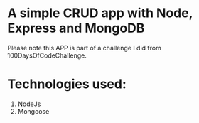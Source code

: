 # A simple CRUD app with Node, Express and MongoDB

Please note this APP is part of a challenge I did from 100DaysOfCodeChallenge.

# Technologies used:

1. NodeJs
2. Mongoose
